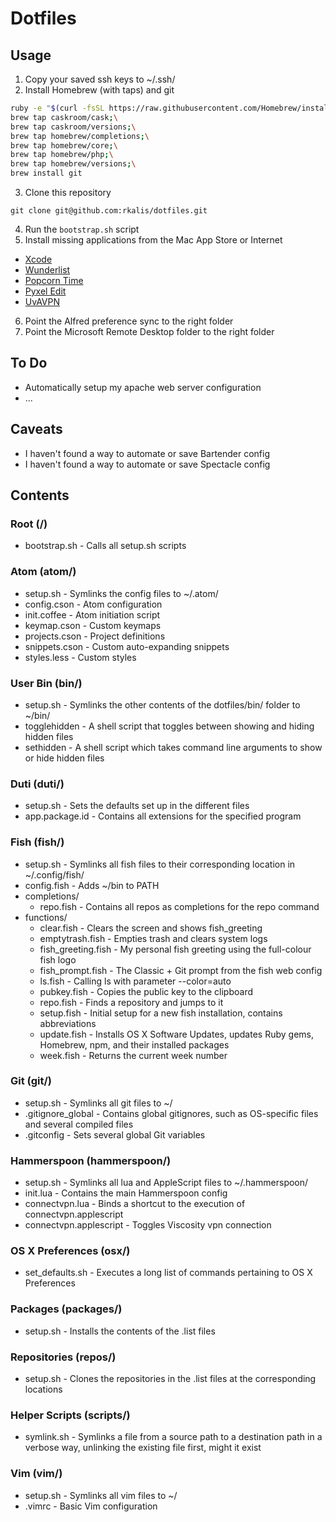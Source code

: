 # Dotfiles

## Usage
1. Copy your saved ssh keys to ~/.ssh/
2. Install Homebrew (with taps) and git

  ```bash
  ruby -e "$(curl -fsSL https://raw.githubusercontent.com/Homebrew/install/master/install)";\
  brew tap caskroom/cask;\
  brew tap caskroom/versions;\
  brew tap homebrew/completions;\
  brew tap homebrew/core;\
  brew tap homebrew/php;\
  brew tap homebrew/versions;\
  brew install git
  ```
3. Clone this repository

  ```
  git clone git@github.com:rkalis/dotfiles.git
  ```
4. Run the `bootstrap.sh` script
5. Install missing applications from the Mac App Store or Internet
  * [Xcode](https://itunes.apple.com/en/app/xcode/id497799835?mt=12)
  * [Wunderlist](https://itunes.apple.com/us/app/wunderlist-to-do-list-tasks/id410628904?mt=12)
  * [Popcorn Time](http://popcorn-time.se/)
  * [Pyxel Edit](http://pyxeledit.com/)
  * [UvAVPN](http://student.uva.nl/en/az/content/uvavpn/\download/download-uvavpn-software.html)
6. Point the Alfred preference sync to the right folder
7. Point the Microsoft Remote Desktop folder to the right folder

## To Do

* Automatically setup my apache web server configuration
* ...

## Caveats

* I haven't found a way to automate or save Bartender config
* I haven't found a way to automate or save Spectacle config

## Contents

### Root (/)
* bootstrap.sh - Calls all setup.sh scripts

### Atom (atom/)
* setup.sh - Symlinks the config files to ~/.atom/
* config.cson - Atom configuration
* init.coffee - Atom initiation script
* keymap.cson - Custom keymaps
* projects.cson - Project definitions
* snippets.cson - Custom auto-expanding snippets
* styles.less - Custom styles

### User Bin (bin/)
* setup.sh - Symlinks the other contents of the dotfiles/bin/ folder to ~/bin/
* togglehidden - A shell script that toggles between showing and hiding hidden
files
* sethidden - A shell script which takes command line arguments to show or hide
hidden files

### Duti (duti/)
* setup.sh - Sets the defaults set up in the different files
* app.package.id - Contains all extensions for the specified program

### Fish (fish/)
* setup.sh - Symlinks all fish files to their corresponding location in
~/.config/fish/
* config.fish - Adds ~/bin to PATH
* completions/
  * repo.fish - Contains all repos as completions for the repo command
* functions/
  * clear.fish - Clears the screen and shows fish_greeting
  * emptytrash.fish - Empties trash and clears system logs
  * fish_greeting.fish - My personal fish greeting using the
  full-colour fish logo
  * fish_prompt.fish - The Classic + Git prompt from the fish web config
  * ls.fish - Calling ls with parameter --color=auto
  * pubkey.fish - Copies the public key to the clipboard
  * repo.fish - Finds a repository and jumps to it
  * setup.fish - Initial setup for a new fish installation,
  contains abbreviations
  * update.fish - Installs OS X Software Updates, updates Ruby gems, Homebrew,
  npm, and their installed packages
  * week.fish - Returns the current week number

### Git (git/)
* setup.sh - Symlinks all git files to ~/
* .gitignore_global - Contains global gitignores, such as OS-specific files and
several compiled files
* .gitconfig - Sets several global Git variables

### Hammerspoon (hammerspoon/)
* setup.sh - Symlinks all lua and AppleScript files to ~/.hammerspoon/
* init.lua - Contains the main Hammerspoon config
* connectvpn.lua - Binds a shortcut to the execution of connectvpn.applescript
* connectvpn.applescript - Toggles Viscosity vpn connection

### OS X Preferences (osx/)
* set_defaults.sh - Executes a long list of commands pertaining to
OS X Preferences

### Packages (packages/)
* setup.sh - Installs the contents of the .list files

### Repositories (repos/)
* setup.sh - Clones the repositories in the .list files at the corresponding
locations

### Helper Scripts (scripts/)
* symlink.sh - Symlinks a file from a source path to a destination path in a
verbose way, unlinking the existing file first, might it exist

### Vim (vim/)
* setup.sh - Symlinks all vim files to ~/
* .vimrc - Basic Vim configuration
